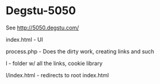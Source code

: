 # Degstu-5050
See http://5050.degstu.com/

index.html - UI

process.php - Does the dirty work, creating links and such

l - folder w/ all the links, cookie library

l/index.html - redirects to root index.html

